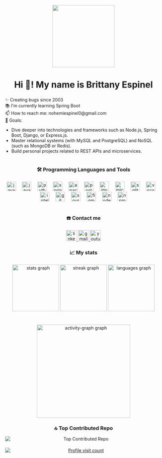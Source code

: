 <div align="center">
  <img height="200" src="https://i.giphy.com/media/v1.Y2lkPTc5MGI3NjExZXJscG9saDlsNDVyeWRlaWNhODhjZWhqYWcxNmF5NnoyOXB0YzV4ZSZlcD12MV9pbnRlcm5hbF9naWZfYnlfaWQmY3Q9Zw/u2pmTWUi0MXjyrMaVj/giphy.gif"  />
</div>

<h1 align="center">Hi 👋! My name is Brittany Espinel</h1>

###

<p align="left">
✨ Creating bugs since 2003<br>
📚 I'm currently learning Spring Boot<br>
📫 How to reach me: nohemiespinel0@gmail.com<br>
🎯 Goals:
<ul style="margin-top: 0; padding-left: 20px;">
  <li>Dive deeper into technologies and frameworks such as Node.js, Spring Boot, Django, or Express.js.</li>
  <li>Master relational systems (with MySQL and PostgreSQL) and NoSQL (such as MongoDB or Redis).</li>
  <li>Build personal projects related to REST APIs and microservices.
</ul>
</p>

###

<h3 align="center" style="margin-top: 40px;"> 🛠️ Programming Languages and Tools</h3>

###

<div align="center" style="margin-bottom: 40px;">
  <img src="https://cdn.jsdelivr.net/gh/devicons/devicon/icons/java/java-original.svg" height="30" alt="java logo"  />
  <img width="12" />
  <img src="https://cdn.jsdelivr.net/gh/devicons/devicon/icons/javascript/javascript-original.svg" height="30" alt="javascript logo"  />
  <img width="12" />
  <img src="https://cdn.jsdelivr.net/gh/devicons/devicon/icons/python/python-original.svg" height="30" alt="python logo"  />
  <img width="12" />
  <img src="https://cdn.jsdelivr.net/gh/devicons/devicon/icons/spring/spring-original.svg" height="30" alt="spring logo"  />
  <img width="12" />
  <img src="https://cdn.jsdelivr.net/gh/devicons/devicon/icons/apache/apache-original.svg" height="30" alt="apache logo"  />
  <img width="12" />
  <img src="https://cdn.simpleicons.org/postman/FF6C37" height="30" alt="postman logo"  />
  <img width="12" />
  <img src="https://cdn.jsdelivr.net/gh/devicons/devicon/icons/mysql/mysql-original.svg" height="30" alt="mysql logo"  />
  <img width="12" />
  <img src="https://cdn.jsdelivr.net/gh/devicons/devicon/icons/microsoftsqlserver/microsoftsqlserver-plain.svg" height="30" alt="microsoftsqlserver logo"  />
  <img width="12" />
  <img src="https://cdn.jsdelivr.net/gh/devicons/devicon/icons/sqlite/sqlite-original.svg" height="30" alt="sqlite logo"  />
  <img width="12" />
  <img src="https://cdn.jsdelivr.net/gh/devicons/devicon/icons/vscode/vscode-original.svg" height="30" alt="vscode logo"  />
  <img width="12" />
  <img src="https://cdn.jsdelivr.net/gh/devicons/devicon/icons/intellij/intellij-original.svg" height="30" alt="intellij logo"  />
  <img width="12" />
  <img src="https://cdn.jsdelivr.net/gh/devicons/devicon/icons/git/git-original.svg" height="30" alt="git logo"  />
  <img width="12" />
  <img src="https://cdn.jsdelivr.net/gh/devicons/devicon/icons/sourcetree/sourcetree-original.svg" height="30" alt="sourcetree logo"  />
  <img width="12" />
  <img src="https://cdn.jsdelivr.net/gh/devicons/devicon/icons/figma/figma-original.svg" height="30" alt="figma logo"  />
  <img width="12" />
  <img src="https://cdn.jsdelivr.net/gh/devicons/devicon/icons/nodejs/nodejs-original.svg" height="30" alt="nodejs logo"  />
  <img width="12" />
  <img src="https://cdn.jsdelivr.net/gh/devicons/devicon/icons/npm/npm-original-wordmark.svg" height="30" alt="npm logo"  />
</div>

###

<h3 align="center" > ☎️ Contact me</h3>

###

<div align="center">
  <a href="https://www.linkedin.com/in/brittany-espinel-093076207/" target="_blank">
    <img src="https://img.shields.io/static/v1?message=LinkedIn&logo=linkedin&label=&color=0077B5&logoColor=white&labelColor=&style=for-the-badge" height="35" alt="linkedin logo"  />
  </a>
  <a href="nohemiespinel0@gmail.com" target="_blank">
    <img src="https://img.shields.io/static/v1?message=Gmail&logo=gmail&label=&color=D14836&logoColor=white&labelColor=&style=for-the-badge" height="35" alt="gmail logo"  />
  </a>
  <a href="https://www.youtube.com/@brittanyespinel4856" target="_blank">
    <img src="https://img.shields.io/static/v1?message=Youtube&logo=youtube&label=&color=FF0000&logoColor=white&labelColor=&style=for-the-badge" height="35" alt="youtube logo"  />
  </a>
</div>

###

<h3 align="center">📈 My stats</h3>

###

<div align="center">
  <img src="https://github-readme-stats.vercel.app/api?username=brittanypallasco2003&hide_title=false&hide_rank=false&show_icons=true&include_all_commits=true&count_private=true&disable_animations=false&theme=dracula&locale=en&hide_border=false" height="150" alt="stats graph"  />
  <img src="https://streak-stats.demolab.com?user=brittanypallasco2003&locale=en&mode=daily&theme=dracula&hide_border=false&border_radius=5" height="150" alt="streak graph"  />
  <img src="https://github-readme-stats.vercel.app/api/top-langs?username=brittanypallasco2003&locale=en&hide_title=false&layout=compact&card_width=320&langs_count=5&theme=dracula&hide_border=false" height="150" alt="languages graph"  />
</div>

###

<br clear="both">

<div align="center">
  <img src="https://github-readme-activity-graph.vercel.app/graph?username=brittanypallasco2003&radius=16&theme=react&area=true&order=5" height="300" alt="activity-graph graph"  />
</div>

<div align="center">
  <h3>🔝 Top Contributed Repo</h3>
  <img src="https://github-contributor-stats.vercel.app/api?username=brittanypallasco2003&limit=5&theme=dark&combine_all_yearly_contributions=true" alt="Top Contributed Repo" style="display: block; margin-bottom: 20px;" />
  <a href="https://visitcount.itsvg.in" target="_blank">
    <img src="https://visitcount.itsvg.in/api?id=brittanypallasco2003&icon=0&color=0" alt="Profile visit count" style="display: block; margin-top: 20px;" />
  </a>
</div>

<!-- Proudly created with GPRM ( https://gprm.itsvg.in ) -->

